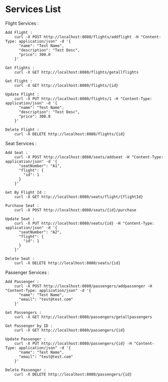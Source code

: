 # Services List

Flight Services : 

	Add Flight :
		curl -X POST http://localhost:8080/flights/addflight -H "Content-Type: application/json" -d '{
		  "name": "Test Name",
		  "description": "Test Desc",
		  "price": 300.0
		}'

	Get Flights : 
		curl -X GET http://localhost:8080/flights/getallflights

	Get Flight : 
		curl -X GET http://localhost:8080/flights/{id}

	Update Flight : 
		curl -X PUT http://localhost:8080/flights/1 -H "Content-Type: application/json" -d '{
		  "name": "Test Name",
		  "description": "Test Desc",
		  "price": 300.0
		}'

	Delete Flight : 
		curl -X DELETE http://localhost:8080/flights/{id}


Seat Services : 

	Add Seat : 
		curl -X POST http://localhost:8080/seats/addseat -H "Content-Type: application/json" -d '{
		  "seatNumber": "A1",
		  "flight": {
		    "id": 1
		  }
		}'

	Get By Flight Id : 
		curl -X GET http://localhost:8080/seats/flight/{flightId}

	Purchase Seat : 
		curl -X POST http://localhost:8080/seats/{id}/purchase

	Update Seat : 
		curl -X PUT http://localhost:8080/seats/{id} -H "Content-Type: application/json" -d '{
		  "seatNumber": "A2",
		  "flight": {
		    "id": 1
		  }
		}'

	Delete Seat : 
		curl -X DELETE http://localhost:8080/seats/{id}


Passenger Services :

	Add Passenger : 
		curl -X POST http://localhost:8080/passengers/addpassenger -H "Content-Type: application/json" -d '{
		  "name": "Test Name",
		  "email": "test@test.com"
		}'

	Get Passengers : 
		curl -X GET http://localhost:8080/passengers/getallpassengers

	Get Passenger by ID :
		curl -X GET http://localhost:8080/passengers/{id}

	Update Passenger : 
		curl -X PUT http://localhost:8080/passengers/{id} -H "Content-Type: application/json" -d '{
		  "name": "Test Name",
		  "email": "test@test.com"
		}'

	Delete Passenger : 
		curl -X DELETE http://localhost:8080/passengers/{id}
